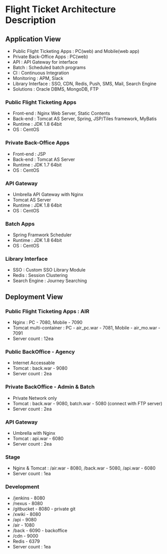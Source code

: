 # Flight Ticket Architecture Description 

## Application View
* Public Flight Ticketing Apps : PC(web) and Mobile(web app)
* Private Back-Office Apps : PC(web)
* API : API Gateway for interface
* Batch : Scheduled batch programs
* CI : Continuous Integration
* Monitoring : APM, Slack
* Library Interface : SSO, CDN, Redis, Push, SMS, Mail, Search Engine
* Solutions : Oracle DBMS, MongoDB, FTP

### Public Flight Ticketing Apps
* Front-end : Nginx Web Server, Static Contents
* Back-end : Tomcat AS Server, Spring, JSP/Tiles framework, MyBatis
* Runtime : JDK 1.8 64bit
* OS : CentOS

### Private Back-Office Apps
* Front-end : JSP
* Back-end : Tomcat AS Server
* Runtime : JDK 1.7 64bit
* OS : CentOS

### API Gateway
* Umbrella API Gateway with Nginx
* Tomcat AS Server
* Runtime : JDK 1.8 64bit
* OS : CentOS

### Batch Apps
* Spring Framwork Scheduler
* Runtime : JDK 1.8 64bit
* OS : CentOS

### Library Interface
* SSO : Custom SSO Library Module
* Redis : Session Clustering 
* Search Engine : Journey Searching

## Deployment View
### Public Flight Ticketing Apps : AIR
* Nginx : PC - 7080, Mobile - 7090
* Tomcat multi-container : PC - air_pc.war - 7081, Mobile - air_mo.war - 7091 
* Server count : 12ea

### Public BackOffice - Agency
* Internet Accessable
* Tomcat : back.war - 9080
* Server count : 2ea

### Private BackOffice - Admin & Batch
* Private Network only
* Tomcat : back.war - 9080, batch.war - 5080 (connect with FTP server)
* Server count : 2ea

### API Gateway
* Umbrella with Nginx
* Tomcat : api.war - 6080
* Server count : 2ea

### Stage
* Nginx & Tomcat : /air.war - 8080, /back.war - 5080, /api.war - 6080
* Server count : 1ea

### Development
* /jenkins - 8080
* /nexus - 8080
* /gitbucket - 8080 - private git
* /xwiki - 8080
* /api - 9080
* /air - 1080
* /back - 6090 - backoffice
* /cdn - 9000
* Redis - 6379
* Server count : 1ea